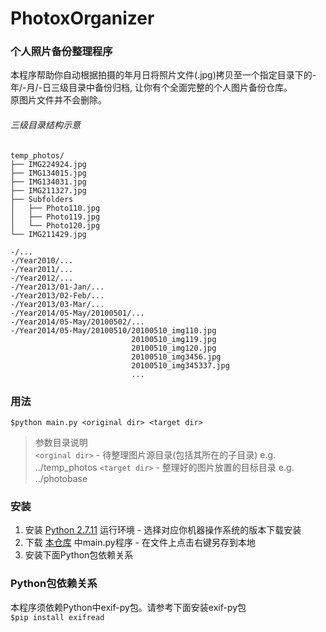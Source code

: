 # PhotoxOrganizer 
### 个人照片备份整理程序

本程序帮助你自动根据拍摄的年月日将照片文件(.jpg)拷贝至一个指定目录下的-年/-月/-日三级目录中备份归档, 让你有个全面完整的个人图片备份仓库。  
原图片文件并不会删除。

###### 三级目录结构示意

```
temp_photos/
├── IMG224924.jpg
├── IMG134015.jpg
├── IMG134031.jpg
├── IMG211327.jpg
├── Subfolders
│   ├── Photo110.jpg
│   ├── Photo119.jpg
│   └── Photo120.jpg
└── IMG211429.jpg
```

```
-/...
-/Year2010/...
-/Year2011/...
-/Year2012/...
-/Year2013/01-Jan/...
-/Year2013/02-Feb/...
-/Year2013/03-Mar/...
-/Year2014/05-May/20100501/...
-/Year2014/05-May/20100502/...
-/Year2014/05-May/20100510/20100510_img110.jpg
                           20100510_img119.jpg
                           20100510_img120.jpg
                           20100510_img3456.jpg
                           20100510_img345337.jpg
                           ...
```

### 用法

`$python main.py <original dir> <target dir>`

> 参数目录说明  
> `<orginal dir>` - 待整理图片源目录(包括其所在的子目录) e.g. ../temp_photos
> `<target dir>`  - 整理好的图片放置的目标目录 e.g. ../photobase


### 安装
1. 安装 [Python 2.7.11](https://www.python.org/downloads/release/python-2711/) 运行环境 - 选择对应你机器操作系统的版本下载安装
2. 下载 [本仓库](https://github.com/penguinjing/PhotoxOrganizer) 中main.py程序 - 在文件上点击右键另存到本地
3. 安装下面Python包依赖关系

### Python包依赖关系

本程序须依赖Python中exif-py包。请参考下面安装exif-py包  
`$pip install exifread`